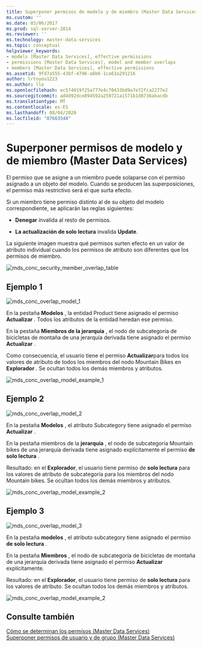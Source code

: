 ```yaml
---
title: Superponer permisos de modelo y de miembro (Master Data Services) | Microsoft Docs
ms.custom: ''
ms.date: 03/06/2017
ms.prod: sql-server-2014
ms.reviewer: ''
ms.technology: master-data-services
ms.topic: conceptual
helpviewer_keywords:
- models [Master Data Services], effective permissions
- permissions [Master Data Services], model and member overlaps
- members [Master Data Services], effective permissions
ms.assetid: 9fd7a555-43bf-4796-a8b6-1ca63a291216
author: lrtoyou1223
ms.author: lle
ms.openlocfilehash: ec5f4019f25a777e4c70433bd9a7e72fca2277e2
ms.sourcegitcommit: ad4d92dce894592a259721a1571b1d8736abacdb
ms.translationtype: MT
ms.contentlocale: es-ES
ms.lasthandoff: 08/04/2020
ms.locfileid: "87663548"
---
```

# <a name="overlapping-model-and-member-permissions-master-data-services"></a>Superponer permisos de modelo y de miembro (Master Data Services)
  El permiso que se asigne a un miembro puede solaparse con el permiso asignado a un objeto del modelo. Cuando se producen las superposiciones, el permiso más restrictivo será el que surta efecto.  
  
 Si un miembro tiene permiso distinto al de su objeto del modelo correspondiente, se aplicarán las reglas siguientes:  
  
-   **Denegar** invalida al resto de permisos.  
  
-   **La actualización de solo lectura** invalida **Update**.  
  
 La siguiente imagen muestra qué permisos surten efecto en un valor de atributo individual cuando los permisos de atributo son diferentes que los permisos de miembro.  
  
 ![mds_conc_security_member_overlap_table](../../2014/master-data-services/media/mds-conc-security-member-overlap-table.gif "mds_conc_security_member_overlap_table")  
  
## <a name="example-1"></a>Ejemplo 1  
 ![mds_conc_overlap_model_1](../../2014/master-data-services/media/mds-conc-overlap-model-1.gif "mds_conc_overlap_model_1")  
  
 En la pestaña **Modelos** , la entidad Product tiene asignado el permiso **Actualizar** . Todos los atributos de la entidad heredan ese permiso.  
  
 En la pestaña **Miembros de la jerarquía** , el nodo de subcategoría de bicicletas de montaña de una jerarquía derivada tiene asignado el permiso **Actualizar** .  
  
 Como consecuencia, el usuario tiene el permiso **Actualizar**para todos los valores de atributo de todos los miembros del nodo Mountain Bikes en **Explorador** . Se ocultan todos los demás miembros y atributos.  
  
 ![mds_conc_overlap_model_example_1](../../2014/master-data-services/media/mds-conc-overlap-model-example-1.gif "mds_conc_overlap_model_example_1")  
  
## <a name="example-2"></a>Ejemplo 2  
 ![mds_conc_overlap_model_2](../../2014/master-data-services/media/mds-conc-overlap-model-2.gif "mds_conc_overlap_model_2")  
  
 En la pestaña **Modelos** , el atributo Subcategory tiene asignado el permiso **Actualizar** .  
  
 En la pestaña miembros de la **jerarquía** , el nodo de subcategoría Mountain bikes de una jerarquía derivada tiene asignado explícitamente el permiso **de solo lectura** .  
  
 Resultado: en el **Explorador**, el usuario tiene permiso de **solo lectura** para los valores de atributo de subcategoría para los miembros del nodo Mountain bikes. Se ocultan todos los demás miembros y atributos.  
  
 ![mds_conc_overlap_model_example_2](../../2014/master-data-services/media/mds-conc-overlap-model-example-2.gif "mds_conc_overlap_model_example_2")  
  
## <a name="example-3"></a>Ejemplo 3  
 ![mds_conc_overlap_model_3](../../2014/master-data-services/media/mds-conc-overlap-model-3.gif "mds_conc_overlap_model_3")  
  
 En la pestaña **modelos** , el atributo subcategory tiene asignado el permiso **de solo lectura** .  
  
 En la pestaña **Miembros** , el nodo de subcategoría de bicicletas de montaña de una jerarquía derivada tiene asignado el permiso **Actualizar** explícitamente.  
  
 Resultado: en el **Explorador**, el usuario tiene permiso de **solo lectura** para los valores de atributo. Se ocultan todos los demás miembros y atributos.  
  
 ![mds_conc_overlap_model_example_2](../../2014/master-data-services/media/mds-conc-overlap-model-example-2.gif "mds_conc_overlap_model_example_2")  
  
## <a name="see-also"></a>Consulte también  
 [Cómo se determinan los permisos &#40;Master Data Services&#41;](how-permissions-are-determined-master-data-services.md)   
 [Superponer permisos de usuario y de grupo &#40;Master Data Services&#41;](../../2014/master-data-services/overlapping-user-and-group-permissions-master-data-services.md)  
  
  
